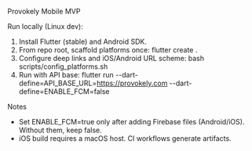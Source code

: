 Provokely Mobile MVP

Run locally (Linux dev):

1) Install Flutter (stable) and Android SDK.
2) From repo root, scaffold platforms once:
   flutter create .
3) Configure deep links and iOS/Android URL scheme:
   bash scripts/config_platforms.sh
4) Run with API base:
   flutter run --dart-define=API_BASE_URL=https://provokely.com --dart-define=ENABLE_FCM=false

Notes
- Set ENABLE_FCM=true only after adding Firebase files (Android/iOS). Without them, keep false.
- iOS build requires a macOS host. CI workflows generate artifacts.


